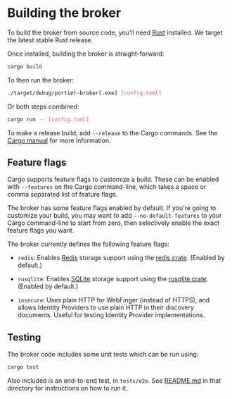 # Building the broker

To build the broker from source code, you'll need [Rust] installed. We target
the latest stable Rust release.

[Rust]: https://www.rust-lang.org/

Once installed, building the broker is straight-forward:

```bash
cargo build
```

To then run the broker:

```bash
./target/debug/portier-broker[.exe] [config.toml]
```

Or both steps combined:

```bash
cargo run -- [config.toml]
```

To make a release build, add `--release` to the Cargo commands. See the [Cargo
manual] for more information.

[Cargo manual]: https://doc.rust-lang.org/cargo/

## Feature flags

Cargo supports feature flags to customize a build. These can be enabled with
`--features` on the Cargo command-line, which takes a space or comma separated
list of feature flags.

The broker has some feature flags enabled by default. If you're going to
customize your build, you may want to add `--no-default-features` to your Cargo
command-line to start from zero, then selectively enable the exact feature
flags you want.

The broker currently defines the following feature flags:

- `redis`: Enables [Redis] storage support using the [redis crate]. (Enabled by
  default.)

- `rusqlite`: Enables [SQLite] storage support using the [rusqlite crate].
  (Enabled by default.)

- `insecure`: Uses plain HTTP for WebFinger (instead of HTTPS), and allows
  Identity Providers to use plain HTTP in their discovery documents. Useful for
  testing Identity Provider implementations.

[Redis]: https://redis.io
[redis crate]: https://crates.io/crates/redis
[SQLite]: https://www.sqlite.org/index.html
[rusqlite crate]: https://crates.io/crates/rusqlite

## Testing

The broker code includes some unit tests which can be run using:

```bash
cargo test
```

Also included is an end-to-end test, in `tests/e2e`. See [README.md] in that
directory for instructions on how to run it.

[README.md]: https://github.com/portier/portier-broker/blob/master/tests/e2e/README.md
